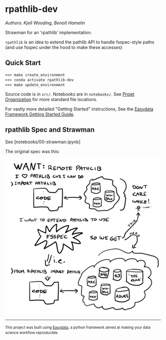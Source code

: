 rpathlib-dev
==============================
_Authors: Kjell Wooding, Benoit Hamelin_

Strawman for an 'rpathlib' implementation.

`rpathlib` is an idea to extend the pathlib API to handle fsspec-style paths (and use fsspec under the hood to make these accesses)


Quick Start
-----------
```
>>> make create_environment
>>> conda activate rpathlib-dev
>>> make update_environment
```

Source code is in `src/`. Notebooks are in `notebooks/`. See [Projet Organization](reference/easydata/file-reference.md) for more standard file locations.

For vastly more detailed "Getting Started" instructions, See the [Easydata Framework Getting Started Guide](reference/easydata/easydata.md).

rpathlib Spec and Strawman
----------

See [notebooks/00-strawman.ipynb]

The original spec was this:

![](reference/images/want-remote-pathlib.jpg)


--------

<p><small>This project was built using <a target="_blank" href="https://github.com/hackalog/easydata">Easydata</a>, a python framework aimed at making your data science workflow reproducible.</small></p>
